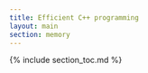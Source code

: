 ```yaml
---
title: Efficient C++ programming
layout: main
section: memory 
---
```


{% include section_toc.md %}
